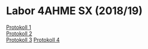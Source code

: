 # Labor 4AHME SX (2018/19)

[Protokoll 1](https://github.com/winmam14/Protokoll-1)  
[Protokoll 2](https://github.com/HTLMechatronics/m15-la1-sx/blob/winmam14/protokoll_g1_winmam14_2018-09-25.md)  
[Protokoll 3](https://github.com/winmam14/Protokoll-3)
[Protokoll 4](https://github.com/winmam14/Protokoll_4/blob/master/README.md)
